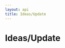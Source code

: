 ```yaml
---
layout: api
title: Ideas/Update
---
```


# Ideas/Update

<api-explorer resource="http://api.rusic.com/buckets/:bucket_id/ideas/:idea_id" method="PUT">
  <api-header name="Accept" required="true" value="application/vnd.rusic.v1+json" editable-key="false" editable-value="false"></api-header>
  <api-header name="X-API-Key" required="true" value="abc123" editable-key="false"></api-header>
  <api-header name="X-Rusic-Participant-Token" required="true" value="" editable-key="false"></api-header>
  <api-resource name="bucket_id" required="true" default="" value="1"></api-resource>
  <api-resource name="idea_id" required="true" default="" value="1"></api-resource>
  <api-part name="idea[title]" required="false" default="" value="A new title"></api-part>
</api-explorer>
